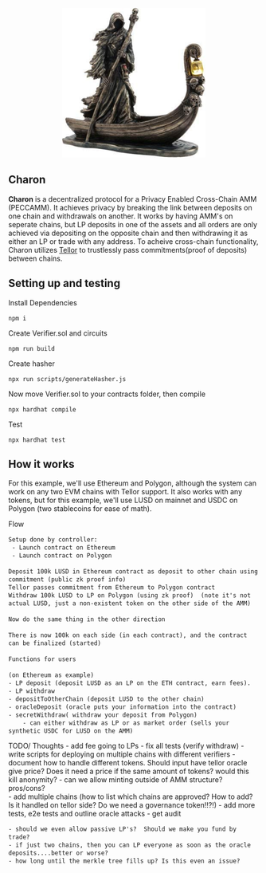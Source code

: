 <p align="center">
    <img src= './public/charon.jpg' height="300"/>
</p>


## Charon

<b>Charon</b> is a decentralized protocol for a Privacy Enabled Cross-Chain AMM (PECCAMM). It achieves privacy by breaking the link between deposits on one chain and withdrawals on another.  It works by having AMM's on seperate chains, but LP deposits in one of the assets and all orders are only achieved via depositing on the opposite chain and then withdrawing it as either an LP or trade with any address. To acheive cross-chain functionality, Charon utilizes [Tellor](https://www.tellor.io) to trustlessly pass commitments(proof of deposits) between chains. 


## Setting up and testing

Install Dependencies
```
npm i
```
Create Verifier.sol and circuits
```
npm run build
```
Create hasher
```
npx run scripts/generateHasher.js
```
Now move Verifier.sol to your contracts folder, then compile

```
npx hardhat compile
```
Test
```
npx hardhat test
```


## How it works

For this example, we'll use Ethereum and Polygon, although the system can work on any two EVM chains with Tellor support. It also works with any tokens, but for this example, we'll use LUSD on mainnet and USDC on Polygon (two stablecoins for ease of math). 

Flow 

    Setup done by controller:
     - Launch contract on Ethereum
     - Launch contract on Polygon
      
    Deposit 100k LUSD in Ethereum contract as deposit to other chain using commitment (public zk proof info)
    Tellor passes commitment from Ethereum to Polygon contract
    Withdraw 100k LUSD to LP on Polygon (using zk proof)  (note it's not actual LUSD, just a non-existent token on the other side of the AMM)

    Now do the same thing in the other direction

    There is now 100k on each side (in each contract), and the contract can be finalized (started)

    Functions for users 

    (on Ethereum as example)
    - LP deposit (deposit LUSD as an LP on the ETH contract, earn fees).  
    - LP withdraw
    - depositToOtherChain (deposit LUSD to the other chain)
    - oracleDeposit (oracle puts your information into the contract)
    - secretWithdraw( withdraw your deposit from Polygon)
        - can either withdraw as LP or as market order (sells your synthetic USDC for LUSD on the AMM)



TODO/ Thoughts
    - add fee going to LPs
    - fix all tests (verify withdraw)
    - write scripts for deploying on multiple chains with different verifiers
    - document how to handle different tokens.  Should input have tellor oracle give price?  Does it need a price if the same amount of tokens?  would this kill anonymity? 
    - can we allow minting outside of AMM structure?  pros/cons?  
    - add multiple chains (how to list which chains are approved?  How to add?  Is it handled on tellor side? Do we need a governance token!!?!)
    - add more tests, e2e tests and outline oracle attacks
    - get audit

    - should we even allow passive LP's?  Should we make you fund by trade? 
    - if just two chains, then you can LP everyone as soon as the oracle deposits....better or worse?
    - how long until the merkle tree fills up? Is this even an issue?





